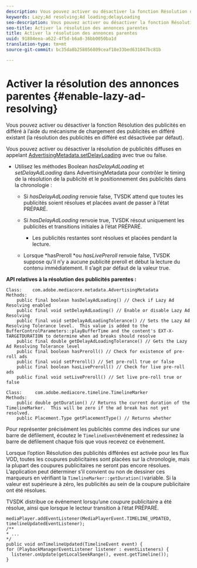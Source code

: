 ```yaml
---
description: Vous pouvez activer ou désactiver la fonction Résolution des publicités en différé à l’aide du mécanisme de chargement des publicités en différé existant (la résolution des publicités en différé est désactivée par défaut).
keywords: Lazy;Ad resolving;Ad loading;delayLoading
seo-description: Vous pouvez activer ou désactiver la fonction Résolution des publicités en différé à l’aide du mécanisme de chargement des publicités en différé existant (la résolution des publicités en différé est désactivée par défaut).
seo-title: Activer la résolution des annonces parentes
title: Activer la résolution des annonces parentes
uuid: 91884eea-a622-4f5d-b6a8-36bb0050ba1d
translation-type: tm+mt
source-git-commit: bc35da8b258056809ceaf18e33bed631047bc81b

---
```



# Activer la résolution des annonces parentes {#enable-lazy-ad-resolving}

Vous pouvez activer ou désactiver la fonction Résolution des publicités en différé à l’aide du mécanisme de chargement des publicités en différé existant (la résolution des publicités en différé est désactivée par défaut).

Vous pouvez activer ou désactiver la résolution de publicités diffuses en appelant [AdvertisingMetadata.setDelayLoading](https://help.adobe.com/en_US/primetime/api/psdk/javadoc_2.4/com/adobe/mediacore/metadata/AdvertisingMetadata.html#setDelayAdLoading-boolean-) avec true ou false.

* Utilisez les méthodes Boolean *hasDelayAdLoading* et *setDelayAdLoading* dans AdvertisingMetadata pour contrôler le timing de la résolution de la publicité et le positionnement des publicités dans la chronologie :

   * Si *hasDelayAdLoading* renvoie false, TVSDK attend que toutes les publicités soient résolues et placées avant de passer à l’état PRÉPARÉ.
   * Si *hasDelayAdLoading* renvoie true, TVSDK résout uniquement les publicités et transitions initiales à l’état PRÉPARÉ.

      * Les publicités restantes sont résolues et placées pendant la lecture.
   * Lorsque *hasPreroll *ou *hasLivePreroll* renvoie false, TVSDK suppose qu’il n’y a aucune publicité preroll et début la lecture du contenu immédiatement. Il s’agit par défaut de la valeur true.


**API relatives à la résolution des publicités parentes :**

```
Class:    com.adobe.mediacore.metadata.AdvertisingMetadata 
Methods: 
    public final boolean hasDelayAdLoading() // Check if Lazy Ad Resolving enabled 
    public final void setDelayAdLoading() // Enable or disable Lazy Ad Resolving 
    public final void setDelayAdLoadingTolerance() // Sets the Lazy Ad Resolving Tolerance level.  This value is added to the BufferControlParameters::playBufferTime and the content's EXT-X-TARGETDURATION to determine when ad breaks should resolve 
    public final double getDelayAdLoadingTolerance() // Gets the Lazy Ad Resolving Tolerance level 
    public final boolean hasPreroll() // Check for existence of pre-roll ads 
    public final void setPreroll() // Set pre-roll true or false 
    public final boolean hasLivePreroll() // Check for live pre-roll ads 
    public final void setLivePreroll() // Set live pre-roll true or false

Class:     com.adobe.mediacore.timeline.TimelineMarker 
Methods: 
    public double getDuration() // Returns the current duration of the TimelineMarker.  This will be zero if the ad break has not yet resolved. 
    public Placement.Type getPlacementType() // Returns whether
```

Pour représenter précisément les publicités comme des indices sur une barre de défilement, écoutez le `TimelineEvent`événement et redessinez la barre de défilement chaque fois que vous recevez ce événement.

Lorsque l’option Résolution des publicités différées est activée pour les flux VOD, toutes les coupures publicitaires sont placées sur la chronologie, mais la plupart des coupures publicitaires ne seront pas encore résolues. L’application peut déterminer s’il convient ou non de dessiner ces marqueurs en vérifiant la `TimelineMarker::getDuration()`variable. Si la valeur est supérieure à zéro, les publicités au sein de la coupure publicitaire ont été résolues.

TVSDK distribue ce événement lorsqu’une coupure publicitaire a été résolue, ainsi que lorsque le lecteur transition à l’état PRÉPARÉ.

```
mediaPlayer.addEventListener(MediaPlayerEvent.TIMELINE_UPDATED, timelineUpdatedEventListener); 
/** 
* ... 
*/ 
public void onTimelineUpdated(TimelineEvent event) { 
for (PlaybackManagerEventListener listener : eventListeners) { 
  listener.onUpdate(getLocalSeekRange(), event.getTimeline()); 
}
```
